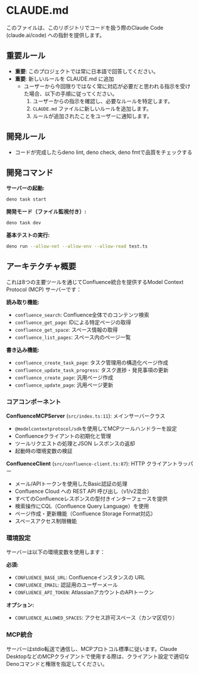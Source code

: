 # CLAUDE.md

このファイルは、このリポジトリでコードを扱う際のClaude Code (claude.ai/code) への指針を提供します。

## 重要ルール

- **重要**: このプロジェクトでは常に日本語で回答してください。
- **重要**: 新しいルールを CLAUDE.md に追加
  - ユーザーから今回限りではなく常に対応が必要だと思われる指示を受けた場合、以下の手順に従ってください。
    1. ユーザーからの指示を確認し、必要なルールを特定します。
    2. `CLAUDE.md` ファイルに新しいルールを追加します。
    3. ルールが追加されたことをユーザーに通知します。

## 開発ルール

- コードが完成したらdeno lint, deno check, deno fmtで品質をチェックする

## 開発コマンド

**サーバーの起動:**
```bash
deno task start
```

**開発モード（ファイル監視付き）:**
```bash
deno task dev
```

**基本テストの実行:**
```bash
deno run --allow-net --allow-env --allow-read test.ts
```

## アーキテクチャ概要

これは8つの主要ツールを通じてConfluence統合を提供するModel Context Protocol (MCP) サーバーです：

**読み取り機能:**
- `confluence_search`: Confluence全体でのコンテンツ検索
- `confluence_get_page`: IDによる特定ページの取得
- `confluence_get_space`: スペース情報の取得
- `confluence_list_pages`: スペース内のページ一覧

**書き込み機能:**
- `confluence_create_task_page`: タスク管理用の構造化ページ作成
- `confluence_update_task_progress`: タスク進捗・発見事項の更新
- `confluence_create_page`: 汎用ページ作成
- `confluence_update_page`: 汎用ページ更新

### コアコンポーネント

**ConfluenceMCPServer** (`src/index.ts:11`): メインサーバークラス
- `@modelcontextprotocol/sdk`を使用してMCPツールハンドラーを設定
- Confluenceクライアントの初期化と管理
- ツールリクエストの処理とJSON レスポンスの返却
- 起動時の環境変数の検証

**ConfluenceClient** (`src/confluence-client.ts:87`): HTTP クライアントラッパー
- メール/APIトークンを使用したBasic認証の処理
- Confluence Cloud への REST API 呼び出し（v1/v2混合）
- すべてのConfluenceレスポンスの型付きインターフェースを提供
- 検索操作にCQL（Confluence Query Language）を使用
- ページ作成・更新機能（Confluence Storage Format対応）
- スペースアクセス制限機能

### 環境設定

サーバーは以下の環境変数を使用します：

**必須:**
- `CONFLUENCE_BASE_URL`: Confluenceインスタンスの URL
- `CONFLUENCE_EMAIL`: 認証用のユーザーメール
- `CONFLUENCE_API_TOKEN`: AtlassianアカウントのAPIトークン

**オプション:**
- `CONFLUENCE_ALLOWED_SPACES`: アクセス許可スペース（カンマ区切り）

### MCP統合

サーバーはstdio転送で通信し、MCPプロトコル標準に従います。Claude DesktopなどのMCPクライアントで使用する際は、クライアント設定で適切なDenoコマンドと権限を指定してください。
